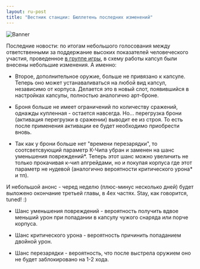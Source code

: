 ```yaml
---
layout: ru-post
title: "Вестник станции: Бюллетень последних изменений"
---
```

![Banner](https://pp.vk.me/c636424/v636424682/a724/QuAquQudHjU.jpg)

Последние новости: по итогам небольшого голосования между ответственными за поддержание высоких показателей человеческого участия, проведенное [в группе игры](http://new.vk.com/krajsveta?w=wall-90249739_548), в схему работы капсул были внесены небольшие изменения. А именно:

- Второе, дополнительное оружие, больше не привязано к капсуле. Теперь оно может устанаваливаться на любой вид капсул, независимо от корпуса. Делается это в новый слот, появившийся в настройках капсулы, полностью аналогично арт-броне.

- Броня больше не имеет ограничений по количеству сражений, однажды купленная - остается навсегда. Но... перегрузка брони (активация перегрузки в сражении) выводит ее из строя. То есть после применения активации ее будет необходимо приобрести вновь.

- Так как у брони больше нет "времени перезарядки", то соотсветсвующий параметр К-Чипа убран и заменен на шанс уменьшения повреждений*. Теперь этот шанс можно увеличить не только прокачивая к-чип апгрейдами, но и покупая корпуса где этот параметр не нудевой (аналогично вероятности критического урона* и тп).

И небольшой анонс - черед неделю (плюс-минус несколько дней) будет выложено окончание третьей главы, в 4ех частях. Stay, как говорится, tuned! :)

* Шанс уменьшения повреждений - вероятность получить вдвое меньший урон при попадании в капсулу чужого снаряда или порче корпуса.

* Шанс критического урона - вероятность причинить попаданием двойной урон.

* Шанс перезарядки - вероятность, что после выстрела оружием оно не будет заблокировано на 1-2 хода.